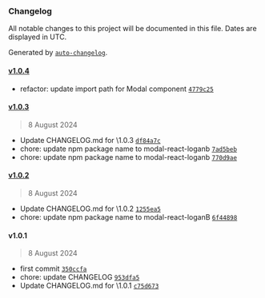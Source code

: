 ### Changelog

All notable changes to this project will be documented in this file. Dates are displayed in UTC.

Generated by [`auto-changelog`](https://github.com/CookPete/auto-changelog).

#### [v1.0.4](https://github.com/Fooxeek/modal-package-react/compare/v1.0.3...v1.0.4)

- refactor: update import path for Modal component [`4779c25`](https://github.com/Fooxeek/modal-package-react/commit/4779c25bc5687357691b1e087f679d1a4c619088)

#### [v1.0.3](https://github.com/Fooxeek/modal-package-react/compare/v1.0.2...v1.0.3)

> 8 August 2024

- Update CHANGELOG.md for \1.0.3 [`df84a7c`](https://github.com/Fooxeek/modal-package-react/commit/df84a7ce825bc8b3ac5ccd3ae7043f8f0f0dbf0b)
- chore: update npm package name to modal-react-loganb [`7ad5beb`](https://github.com/Fooxeek/modal-package-react/commit/7ad5bebb118622ebe71c149de393dea9464deb19)
- chore: update npm package name to modal-react-loganb [`770d9ae`](https://github.com/Fooxeek/modal-package-react/commit/770d9ae58ac107f7d5be7cbdd542caa0de51e220)

#### [v1.0.2](https://github.com/Fooxeek/modal-package-react/compare/v1.0.1...v1.0.2)

> 8 August 2024

- Update CHANGELOG.md for \1.0.2 [`1255ea5`](https://github.com/Fooxeek/modal-package-react/commit/1255ea5169dbd6e21da6c665062ec4dd37f4f4d4)
- chore: update npm package name to modal-react-loganB [`6f44898`](https://github.com/Fooxeek/modal-package-react/commit/6f448987eaca09213473867cbf3ddd8ffc501db7)

#### v1.0.1

> 8 August 2024

- first commit [`350ccfa`](https://github.com/Fooxeek/modal-package-react/commit/350ccfa624e7e6ae58ec69197a35cc6dd1d7a2e4)
- chore: update CHANGELOG [`953dfa5`](https://github.com/Fooxeek/modal-package-react/commit/953dfa5512d16f496fd9be039c28ffc1a9970dce)
- Update CHANGELOG.md for \1.0.1 [`c75d673`](https://github.com/Fooxeek/modal-package-react/commit/c75d67390081a4494d51ee9dbaa912697139888f)
